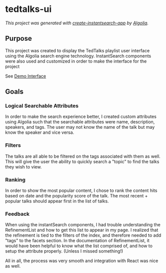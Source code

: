# tedtalks-ui

_This project was generated with [create-instantsearch-app](https://github.com/algolia/create-instantsearch-app) by [Algolia](https://algolia.com)._

## Purpose

This project was created to display the TedTalks playlist user interface using the Algolia search engine technology. InstantSearch components were also used and customized in order to make the interface for the project

See [Demo Interface](https://trops.github.io/tt-ui/)

## Goals

### Logical Searchable Attributes

In order to make the search experience better, I created custom attributes using Algolia such that the searchable attributes were name, description, speakers, and tags. The user may not know the name of the talk but may know the speaker and vice versa. 

### Filters

The talks are all able to be filtered on the tags associated with them as well. This will give the user the ability to quickly search a "topic" to find the talks they wish to view.

### Ranking

In order to show the most popular content, I chose to rank the content hits based on date and the popularity score of the talk. The most recent + popular talks should appear first in the list of talks.

### Feedback

When using the instantSearch components, I had trouble understanding the RefinementList and how to get this list to appear in my page. I realized that the refinement is tied to the filters of the index, and therefore needed to add "tags" to the facets section. In the documentation of RefinementList, it would have been helpful to know what the list comprised of, and how to setup the attribute properly. (Unless I missed something!)

All in all, the process was very smooth and integration with React was nice as well.




